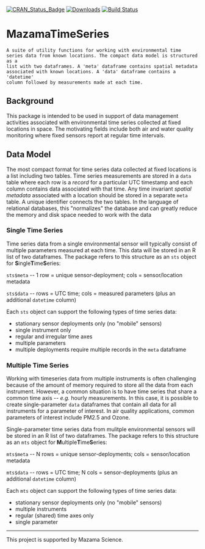 [![CRAN\_Status\_Badge](http://www.r-pkg.org/badges/version/MazamaTimeSeries)](https://cran.r-project.org/package=MazamaTimeSeries)
[![Downloads](http://cranlogs.r-pkg.org/badges/MazamaTimeSeries)](https://cran.r-project.org/package=MazamaTimeSeries)
[![Build Status](https://travis-ci.org/MazamaScience/MazamaTimeSeries.svg?branch=master)](https://travis-ci.org/MazamaScience/MazamaTimeSeries)


# MazamaTimeSeries

```
A suite of utility functions for working with environmental time
series data from known locations. The compact data model is structured as a 
list with two dataframes. A 'meta' dataframe contains spatial metadata
associated with known locations. A 'data' dataframe contains a 'datetime'
column followed by measurements made at each time.
```

## Background

This package is intended to be used in support of data management activities
associated with environmental time series collected at fixed locations in space.
The motivating fields include both air and water quality monitoring where fixed 
sensors report at regular time intervals.

## Data Model

The most compact format for time series data collected at fixed locations 
is a list including two tables. Time series measurements are stored in a `data`
table where each row is a _record_ for a particular UTC timestamp and each 
column contains data associated with that time. Any time invariant 
_spatial metadata_ associated with a location should be stored in a separate
`meta` table. A unique identifier connects the two tables. In the language of 
relational databases, this "normalizes" the database and can greatly reduce the 
memory and disk space needed to work with the data

### Single Time Series

Time series data from a single environmental sensor will typically consist of 
multiple parameters measured at each time. This data will be stored in an R 
list of two dataframes. The package refers to this structure as an `sts` object
for **S**ingle**T**ime**S**eries:

`sts$meta` -- 1 row = unique sensor-deployment; cols = sensor/location metadata

`sts$data` -- rows = UTC time; cols = measured parameters (plus an additional `datetime` column)

Each `sts` object can support the following types of time series data:

* stationary sensor deployments only (no "mobile" sensors)
* single instrument only
* regular and irregular time axes
* multiple parameters
* multiple deployments require multiple records in the `meta` dataframe

### Multiple Time Series

Working with timeseries data from multiple instruments is often challenging
because of the amount of memory required to store all the data from each 
instrument. However, a common situation is to have time series that share a 
common time axis -- _e.g._ hourly measurements. In this case, it is possible to
create single-parameter `data` dataframes that contain all data for all 
instruments for a parameter of interest. In air quality applications, common
parameters of interest include PM2.5 and Ozone.

Single-parameter time series data from mulitple environmental sensors will be 
stored in an R list of two dataframes. The package refers to this structure as 
an `mts` object for **M**ultiple**T**ime**S**eries:

`mts$meta` -- N rows = unique sensor-deployments; cols = sensor/location metadata

`mts$data` -- rows = UTC time; N cols = sensor-deployments (plus an additional `datetime` column)

Each `mts` object can support the following types of time series data:

* stationary sensor deployments only (no "mobile" sensors)
* multiple instruments
* regular (shared) time axes only
* single parameter

----

This project is supported by Mazama Science.

